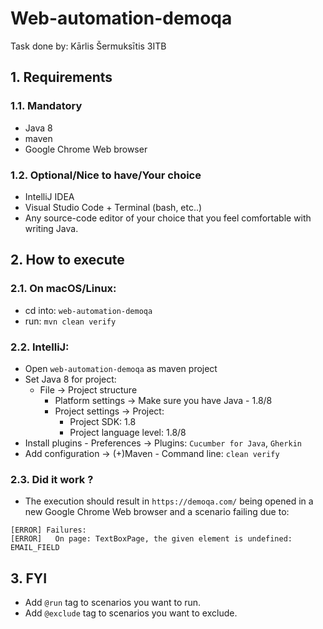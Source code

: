 # Web-automation-demoqa


Task done by: Kārlis Šermuksītis 3ITB



## 1. Requirements
### 1.1. Mandatory
* Java 8
* maven
* Google Chrome Web browser
### 1.2. Optional/Nice to have/Your choice
* IntelliJ IDEA
* Visual Studio Code + Terminal (bash, etc..)
* Any source-code editor of your choice that you feel comfortable with writing Java.
## 2. How to execute
### 2.1. On macOS/Linux:
* cd into: `web-automation-demoqa`
* run: `mvn clean verify`
### 2.2. IntelliJ:
* Open `web-automation-demoqa` as maven project
* Set Java 8 for project:
  * File -> Project structure
      * Platform settings -> Make sure you have Java - 1.8/8
      * Project settings -> Project:
        * Project SDK: 1.8
        * Project language level: 1.8/8
* Install plugins - Preferences -> Plugins: `Cucumber for Java`, `Gherkin`
* Add configuration -> (+)Maven - Command line: `clean verify`
### 2.3. Did it work ?
* The execution should result in `https://demoqa.com/` being opened in a new Google Chrome Web browser and a scenario failing due to:
```
[ERROR] Failures: 
[ERROR]   On page: TextBoxPage, the given element is undefined: EMAIL_FIELD
```
## 3. FYI
* Add `@run` tag to scenarios you want to run.<br>
* Add `@exclude` tag to scenarios you want to exclude.<br>
